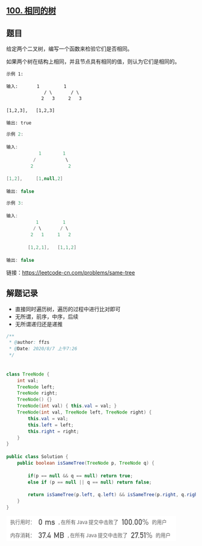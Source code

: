 ## [100. 相同的树](https://leetcode-cn.com/problems/same-tree/)

## 题目

给定两个二叉树，编写一个函数来检验它们是否相同。

如果两个树在结构上相同，并且节点具有相同的值，则认为它们是相同的。

```jaava
示例 1:

输入:       1         1
              / \       / \
             2   3     2   3

[1,2,3],   [1,2,3]

输出: true
```



```java
示例 2:

输入:
			1        1
          /           \
         2             2

[1,2],     [1,null,2]

输出: false
```



```java
示例 3:

输入:  
           1         1
          / \       / \
         2   1     1   2

        [1,2,1],   [1,1,2]

输出: false
```


链接：https://leetcode-cn.com/problems/same-tree

## 解题记录

+ 直接同时遍历树，遍历的过程中进行比对即可
+ 无所谓，前序，中序，后续
+ 无所谓递归还是递推

```java
/**
 * @author: ffzs
 * @Date: 2020/8/7 上午7:26
 */


class TreeNode {
    int val;
    TreeNode left;
    TreeNode right;
    TreeNode() {}
    TreeNode(int val) { this.val = val; }
    TreeNode(int val, TreeNode left, TreeNode right) {
        this.val = val;
        this.left = left;
        this.right = right;
    }
}

public class Solution {
    public boolean isSameTree(TreeNode p, TreeNode q) {

        if(p == null && q == null) return true;
        else if (p == null || q == null) return false;

        return isSameTree(p.left, q.left) && isSameTree(p.right, q.right) && p.val == q.val;
    }
}
```

![image-20200807073712846](README.assets/image-20200807073712846.png)

